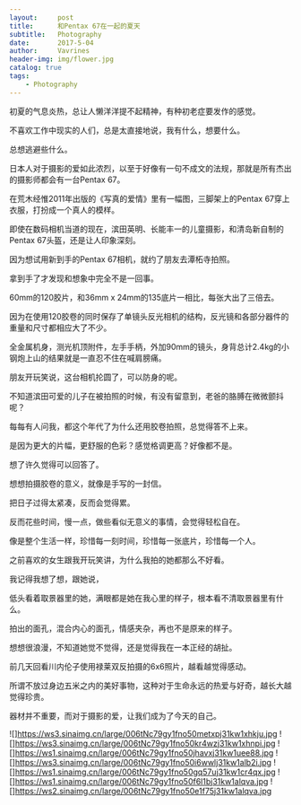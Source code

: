 ```yaml
---
layout:     post
title:      和Pentax 67在一起的夏天
subtitle:   Photography
date:       2017-5-04
author:     Vavrines
header-img: img/flower.jpg
catalog: true
tags:
    - Photography
---
```


初夏的气息炎热，总让人懒洋洋提不起精神，有种初老症要发作的感觉。

不喜欢工作中现实的人们，总是太直接地说，我有什么，想要什么。

总想逃避些什么。

日本人对于摄影的爱如此浓烈，以至于好像有一句不成文的法规，那就是所有杰出的摄影师都会有一台Pentax 67。

在荒木经惟2011年出版的《写真的爱情》里有一幅图，三脚架上的Pentax 67穿上衣服，打扮成一个真人的模样。

即使在数码相机当道的现在，滨田英明、长能丰一的儿童摄影，和清岛新自制的Pentax 67头盔，还是让人印象深刻。

因为想试用新到手的Pentax 67相机，就约了朋友去潭柘寺拍照。

拿到手了才发现和想象中完全不是一回事。

60mm的120胶片，和36mm x 24mm的135底片一相比，每张大出了三倍去。

因为在使用120胶卷的同时保存了单镜头反光相机的结构，反光镜和各部分器件的重量和尺寸都相应大了不少。

全金属机身，测光机顶附件，左手手柄，外加90mm的镜头，身背总计2.4kg的小钢炮上山的结果就是一直忍不住在喊肩膀痛。

朋友开玩笑说，这台相机抡圆了，可以防身的呢。

不知道滨田可爱的儿子在被拍照的时候，有没有留意到，老爸的胳膊在微微颤抖呢？

每每有人问我，都这个年代了为什么还用胶卷拍照，总觉得答不上来。

是因为更大的片幅，更舒服的色彩？感觉格调更高？好像都不是。

想了许久觉得可以回答了。

想想拍摄胶卷的意义，就像是手写的一封信。

把日子过得太紧凑，反而会觉得累。

反而花些时间，慢一点，做些看似无意义的事情，会觉得轻松自在。

像是整个生活一样，珍惜每一刻时间，珍惜每一张底片，珍惜每一个人。

之前喜欢的女生跟我开玩笑讲，为什么我拍的她都那么不好看。

我记得我想了想，跟她说，

低头看着取景器里的她，满眼都是她在我心里的样子，根本看不清取景器里有什么。

拍出的面孔，混合内心的面孔，情感夹杂，再也不是原来的样子。

想想很浪漫，不知道她觉不觉得，还是觉得我在一本正经的胡扯。

前几天回看川内伦子使用禄莱双反拍摄的6x6照片，越看越觉得感动。

所谓不放过身边五米之内的美好事物，这种对于生命永远的热爱与好奇，越长大越觉得珍贵。

器材并不重要，而对于摄影的爱，让我们成为了今天的自己。

![]https://ws3.sinaimg.cn/large/006tNc79gy1fno50metxpj31kw1xhkju.jpg
![]https://ws3.sinaimg.cn/large/006tNc79gy1fno50kr4wzj31kw1xhnpi.jpg
![]https://ws1.sinaimg.cn/large/006tNc79gy1fno50jhavxj31kw1uee88.jpg
![]https://ws3.sinaimg.cn/large/006tNc79gy1fno50i6wwlj31kw1alb2i.jpg
![]https://ws1.sinaimg.cn/large/006tNc79gy1fno50gq57uj31kw1cr4qx.jpg
![]https://ws1.sinaimg.cn/large/006tNc79gy1fno50f6l1bj31kw1alqva.jpg
![]https://ws2.sinaimg.cn/large/006tNc79gy1fno50e1f75j31kw1alqva.jpg
